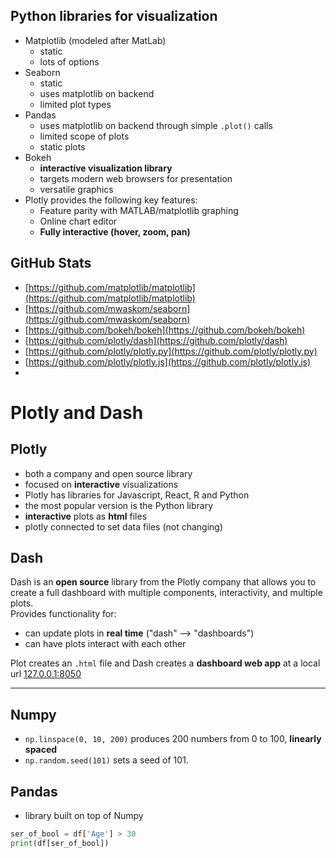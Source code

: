 ## Python libraries for visualization
- Matplotlib (modeled after MatLab)
  - static
  - lots of options
- Seaborn
  - static
  - uses matplotlib on backend
  - limited plot types
- Pandas
  - uses matplotlib on backend through simple `.plot()` calls
  - limited scope of plots
  - static plots
- Bokeh 
  - **interactive visualization library**
  - targets modern web browsers for presentation
  - versatile graphics
- Plotly provides the following key features:
  - Feature parity with MATLAB/matplotlib graphing
  - Online chart editor
  - **Fully interactive (hover, zoom, pan)**
  
  
 ## GitHub Stats
 - [https://github.com/matplotlib/matplotlib](https://github.com/matplotlib/matplotlib)
 - [https://github.com/mwaskom/seaborn](https://github.com/mwaskom/seaborn)
 - [https://github.com/bokeh/bokeh](https://github.com/bokeh/bokeh) 
 - [https://github.com/plotly/dash](https://github.com/plotly/dash)
 - [https://github.com/plotly/plotly.py](https://github.com/plotly/plotly.py)
 - [https://github.com/plotly/plotly.js](https://github.com/plotly/plotly.js)
 - 

# Plotly and Dash

## Plotly
- both a company and open source library
- focused on **interactive** visualizations
- Plotly has libraries for Javascript, React, R and Python
- the most popular version is the Python library
- **interactive** plots as **html** files
- plotly connected to set data files (not changing)

## Dash
Dash is an **open source** library from the Plotly company that allows you to create a full dashboard with multiple components, interactivity, and multiple plots.  
Provides functionality for:  
- can update plots in **real time** ("dash" --> "dashboards")
- can have plots interact with each other

Plot creates an `.html` file and Dash creates a **dashboard web app** at a local url [127.0.0.1:8050](http://127.0.0.1:8050/)

---

## Numpy
- `np.linspace(0, 10, 200)` produces 200 numbers from 0 to 100, **linearly spaced**
- `np.random.seed(101)` sets a seed of 101.

## Pandas
- library built on top of Numpy
```python
ser_of_bool = df['Age'] > 30
print(df[ser_of_bool])
```
